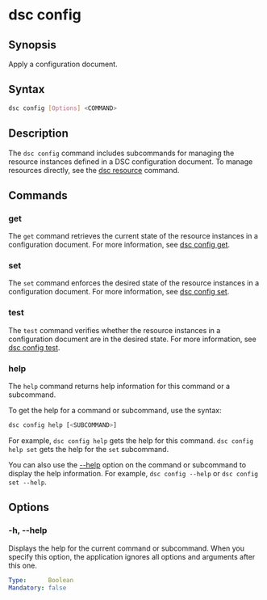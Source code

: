 # dsc config

## Synopsis

Apply a configuration document.

## Syntax

```sh
dsc config [Options] <COMMAND>
```

## Description

The `dsc config` command includes subcommands for managing the resource instances defined in a DSC
configuration document. To manage resources directly, see the [dsc resource][01] command.

## Commands

### get

The `get` command retrieves the current state of the resource instances in a configuration
document. For more information, see [dsc config get][02].

### set

The `set` command enforces the desired state of the resource instances in a configuration document.
For more information, see [dsc config set][03].

### test

The `test` command verifies whether the resource instances in a configuration document are in the
desired state. For more information, see [dsc config test][04].

### help

The `help` command returns help information for this command or a subcommand.

To get the help for a command or subcommand, use the syntax:

```sh
dsc config help [<SUBCOMMAND>]
```

For example, `dsc config help` gets the help for this command. `dsc config help set` gets the help
for the `set` subcommand.

You can also use the [--help](#h---help) option on the command or subcommand to display the help
information. For example, `dsc config --help` or `dsc config set --help`.

## Options

### -h, --help

Displays the help for the current command or subcommand. When you specify this option, the
application ignores all options and arguments after this one.

```yaml
Type:      Boolean
Mandatory: false
```

[01]: ../resource/command.md
[02]: get.md
[03]: set.md
[04]: test.md
